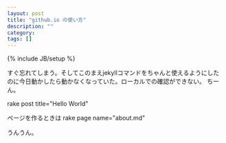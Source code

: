 ```yaml
---
layout: post
title: "github.io の使い方"
description: ""
category: 
tags: []
---
```

{% include JB/setup %}

すぐ忘れてしまう。そしてこのまえjekyllコマンドをちゃんと使えるようにしたのに今日動かしたら動かなくなっていた。ローカルでの確認ができない。
ちーん。

rake post title="Hello World"

ページを作るときは
rake page name="about.md"

うんうん。
